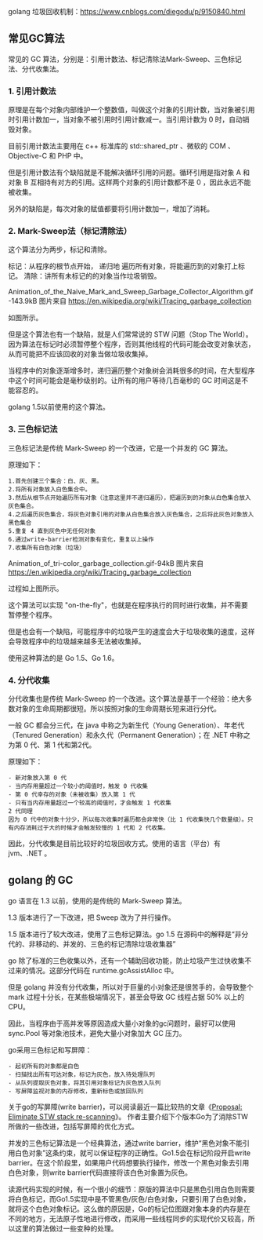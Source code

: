 
golang 垃圾回收机制：https://www.cnblogs.com/diegodu/p/9150840.html

## 常见GC算法

常见的 GC 算法，分别是：引用计数法、标记清除法Mark-Sweep、三色标记法、分代收集法。

### 1. 引用计数法
原理是在每个对象内部维护一个整数值，叫做这个对象的引用计数，当对象被引用时引用计数加一，当对象不被引用时引用计数减一。当引用计数为 0 时，自动销毁对象。

目前引用计数法主要用在 c++ 标准库的 std::shared_ptr 、微软的 COM 、Objective-C 和 PHP 中。

但是引用计数法有个缺陷就是不能解决循环引用的问题。循环引用是指对象 A 和对象 B 互相持有对方的引用。这样两个对象的引用计数都不是 0 ，因此永远不能被收集。

另外的缺陷是，每次对象的赋值都要将引用计数加一，增加了消耗。

 
### 2. Mark-Sweep法（标记清除法）
这个算法分为两步，标记和清除。

标记：从程序的根节点开始， 递归地 遍历所有对象，将能遍历到的对象打上标记。
清除：讲所有未标记的的对象当作垃圾销毁。
 


Animation_of_the_Naive_Mark_and_Sweep_Garbage_Collector_Algorithm.gif-143.9kB 
图片来自 https://en.wikipedia.org/wiki/Tracing_garbage_collection 
 

如图所示。

但是这个算法也有一个缺陷，就是人们常常说的 STW 问题（Stop The World）。因为算法在标记时必须暂停整个程序，否则其他线程的代码可能会改变对象状态，从而可能把不应该回收的对象当做垃圾收集掉。

当程序中的对象逐渐增多时，递归遍历整个对象树会消耗很多的时间，在大型程序中这个时间可能会是毫秒级别的。让所有的用户等待几百毫秒的 GC 时间这是不能容忍的。

golang 1.5以前使用的这个算法。

 
### 3. 三色标记法
三色标记法是传统 Mark-Sweep 的一个改进，它是一个并发的 GC 算法。

原理如下：
```
1.首先创建三个集合：白、灰、黑。
2.将所有对象放入白色集合中。
3.然后从根节点开始遍历所有对象（注意这里并不递归遍历），把遍历到的对象从白色集合放入灰色集合。
4.之后遍历灰色集合，将灰色对象引用的对象从白色集合放入灰色集合，之后将此灰色对象放入黑色集合
5.重复 4 直到灰色中无任何对象
6.通过write-barrier检测对象有变化，重复以上操作
7.收集所有白色对象（垃圾）
 ```


Animation_of_tri-color_garbage_collection.gif-94kB 
图片来自 https://en.wikipedia.org/wiki/Tracing_garbage_collection 
 

过程如上图所示。

这个算法可以实现 "on-the-fly"，也就是在程序执行的同时进行收集，并不需要暂停整个程序。

但是也会有一个缺陷，可能程序中的垃圾产生的速度会大于垃圾收集的速度，这样会导致程序中的垃圾越来越多无法被收集掉。

使用这种算法的是 Go 1.5、Go 1.6。

 
### 4. 分代收集
分代收集也是传统 Mark-Sweep 的一个改进。这个算法是基于一个经验：绝大多数对象的生命周期都很短。所以按照对象的生命周期长短来进行分代。

一般 GC 都会分三代，在 java 中称之为新生代（Young Generation）、年老代（Tenured Generation）和永久代（Permanent Generation）；在 .NET 中称之为第 0 代、第 1 代和第2代。

原理如下：
```
- 新对象放入第 0 代
- 当内存用量超过一个较小的阈值时，触发 0 代收集
- 第 0 代幸存的对象（未被收集）放入第 1 代
- 只有当内存用量超过一个较高的阈值时，才会触发 1 代收集
2 代同理
因为 0 代中的对象十分少，所以每次收集时遍历都会非常快（比 1 代收集快几个数量级）。只有内存消耗过于大的时候才会触发较慢的 1 代和 2 代收集。
```
因此，分代收集是目前比较好的垃圾回收方式。使用的语言（平台）有 jvm、.NET 。

 
## golang 的 GC
go 语言在 1.3 以前，使用的是传统的 Mark-Sweep 算法。

1.3 版本进行了一下改进，把 Sweep 改为了并行操作。

1.5 版本进行了较大改进，使用了三色标记算法。go 1.5 在源码中的解释是“非分代的、非移动的、并发的、三色的标记清除垃圾收集器”

go 除了标准的三色收集以外，还有一个辅助回收功能，防止垃圾产生过快收集不过来的情况。这部分代码在 runtime.gcAssistAlloc 中。

但是 golang 并没有分代收集，所以对于巨量的小对象还是很苦手的，会导致整个 mark 过程十分长，在某些极端情况下，甚至会导致 GC 线程占据 50% 以上的 CPU。

因此，当程序由于高并发等原因造成大量小对象的gc问题时，最好可以使用 sync.Pool 等对象池技术，避免大量小对象加大 GC 压力。

 

 

go采用三色标记和写屏障：
```
- 起初所有的对象都是白色
- 扫描找出所有可达对象，标记为灰色，放入待处理队列
- 从队列提取灰色对象，将其引用对象标记为灰色放入队列
- 写屏障监视对象的内存修改，重新标色或放回队列
```

关于go的写屏障(write barrier)，可以阅读最近一篇比较热的文章《[Proposal: Eliminate STW stack re-scanning](https://github.com/golang/proposal/blob/master/design/17503-eliminate-rescan.md)》。 作者主要介绍下个版本Go为了消除STW所做的一些改进，包括写屏障的优化方式。

并发的三色标记算法是一个经典算法，通过write barrier，维护“黑色对象不能引用白色对象”这条约束，就可以保证程序的正确性。Go1.5会在标记阶段开启write barrier。在这个阶段里，如果用户代码想要执行操作，修改一个黑色对象去引用白色对象，则write barrier代码直接将该白色对象置为灰色。

读源代码实现的时候，有一个很小的细节：原版的算法中只是黑色引用白色则需要将白色标记，而Go1.5实现中是不管黑色/灰色/白色对象，只要引用了白色对象，就将这个白色对象标记。这么做的原因是，Go的标记位图跟对象本身的内存是在不同的地方，无法原子性地进行修改，而采用一些线程同步的实现代价又较高，所以这里的算法做过一些变种的处理。